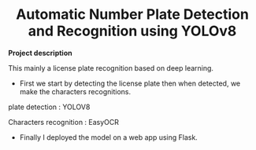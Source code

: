 <H1 align="center">Automatic Number Plate Detection and Recognition using YOLOv8</H1>

**Project description**

This mainly a license plate recognition based on deep learning.

- First we start by detecting the license plate then when detected, we make the characters recognitions.

plate detection : YOLOV8 

Characters recognition : EasyOCR

- Finally I deployed the model on a web app using Flask.
